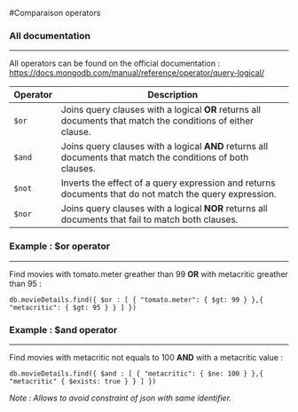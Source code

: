 #Comparaison operators

### All documentation
---

All operators can be found on the official documentation : https://docs.mongodb.com/manual/reference/operator/query-logical/

| Operator | Description                                                                                                 |
|----------|-------------------------------------------------------------------------------------------------------------|
| `$or`    | Joins query clauses with a logical **OR** returns all documents that match the conditions of either clause. |
| `$and`   | Joins query clauses with a logical **AND** returns all documents that match the conditions of both clauses. |
| `$not`   | Inverts the effect of a query expression and returns documents that do not match the query expression.      |
| `$nor`   | Joins query clauses with a logical **NOR** returns all documents that fail to match both clauses.           |


### Example : $or operator
--- 
Find movies with tomato.meter greather than 99 **OR** with metacritic greather than 95 :

	db.movieDetails.find({ $or : [ { "tomato.meter": { $gt: 99 } },{ "metacritic": { $gt: 95 } } ] })

### Example : $and operator
--- 
Find movies with metacritic not equals to 100 **AND** with a metacritic value :

	db.movieDetails.find({ $and : [ { "metacritic": { $ne: 100 } },{ "metacritic" { $exists: true } } ] })

*Note : Allows to avoid constraint of json with same identifier.*








